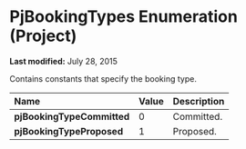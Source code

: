 
# PjBookingTypes Enumeration (Project)

 **Last modified:** July 28, 2015

Contains constants that specify the booking type.


|**Name**|**Value**|**Description**|
|:-----|:-----|:-----|
| **pjBookingTypeCommitted**|0|Committed.|
| **pjBookingTypeProposed**|1|Proposed.|
